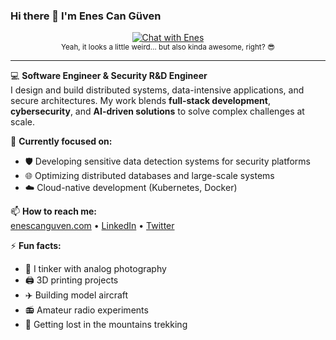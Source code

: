 ### Hi there 👋 I'm Enes Can Güven

<p align="center">
  <a href="https://chat.enescanguven.com">
    <img src="https://enescanguven.com/chatwithenes.png" alt="Chat with Enes">
  </a>
  <br>
  <sub>Yeah, it looks a little weird… but also kinda awesome, right? 😎</sub>
</p>

---

💻 **Software Engineer & Security R&D Engineer**  
I design and build distributed systems, data-intensive applications, and secure architectures. My work blends **full-stack development**, **cybersecurity**, and **AI-driven solutions** to solve complex challenges at scale.  

🚀 **Currently focused on:**  
- 🛡️ Developing sensitive data detection systems for security platforms  
- 🌐 Optimizing distributed databases and large-scale systems  
- ☁️ Cloud-native development (Kubernetes, Docker)  

📫 **How to reach me:**  
[enescanguven.com](https://enescanguven.com) • [LinkedIn](https://linkedin.com/in/enescanguven) • [Twitter](https://twitter.com/enescanguven)  

⚡ **Fun facts:**  
- 📸 I tinker with analog photography  
- 🖨️ 3D printing projects  
- ✈️ Building model aircraft  
- 📻 Amateur radio experiments  
- 🥾 Getting lost in the mountains trekking  
